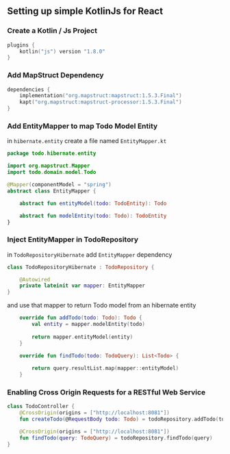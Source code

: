 ## Setting up simple KotlinJs for React

### Create a Kotlin / Js Project

```kotlin
plugins {
    kotlin("js") version "1.8.0"
}
```

### Add MapStruct Dependency

```kotlin
dependencies {
    implementation("org.mapstruct:mapstruct:1.5.3.Final")
    kapt("org.mapstruct:mapstruct-processor:1.5.3.Final")
}
```

### Add EntityMapper to map Todo Model Entity

in ```hibernate.entity``` create a file named ```EntityMapper.kt```

```kotlin
package todo.hibernate.entity

import org.mapstruct.Mapper
import todo.domain.model.Todo

@Mapper(componentModel = "spring")
abstract class EntityMapper {

    abstract fun entityModel(todo: TodoEntity): Todo

    abstract fun modelEntity(todo: Todo): TodoEntity
}
```

### Inject EntityMapper in TodoRepository

in ```TodoRepositoryHibernate``` add ```EntityMapper``` dependency

```kotlin
class TodoRepositoryHibernate : TodoRepository {

    @Autowired
    private lateinit var mapper: EntityMapper
}
```

and use that mapper to return Todo model from an hibernate entity

```kotlin
    override fun addTodo(todo: Todo): Todo {
        val entity = mapper.modelEntity(todo)
    
        return mapper.entityModel(entity)
    }

    override fun findTodo(todo: TodoQuery): List<Todo> {
    
        return query.resultList.map(mapper::entityModel)
    }
```

### Enabling Cross Origin Requests for a RESTful Web Service

```kotlin
class TodoController {
    @CrossOrigin(origins = ["http://localhost:8081"])
    fun createTodo(@RequestBody todo: Todo) = todoRepository.addTodo(todo)

    @CrossOrigin(origins = ["http://localhost:8081"])
    fun findTodo(query: TodoQuery) = todoRepository.findTodo(query)
}
```
